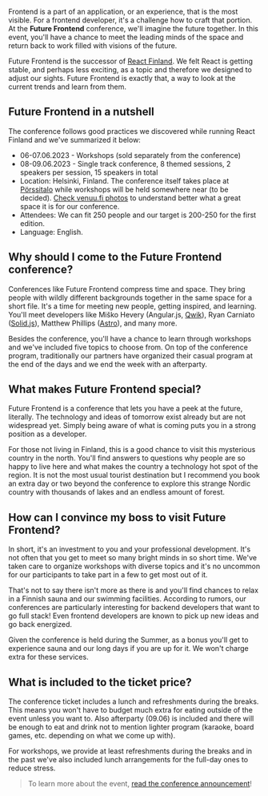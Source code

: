 Frontend is a part of an application, or an experience, that is the most visible. For a frontend developer, it's a challenge how to craft that portion. At the **Future Frontend** conference, we'll imagine the future together. In this event, you'll have a chance to meet the leading minds of the space and return back to work filled with visions of the future.

Future Frontend is the successor of [React Finland](https://react-finland.fi/). We felt React is getting stable, and perhaps less exciting, as a topic and therefore we designed to adjust our sights. Future Frontend is exactly that, a way to look at the current trends and learn from them.

## Future Frontend in a nutshell

The conference follows good practices we discovered while running React Finland and we've summarized it below:

* 06-07.06.2023 - Workshops (sold separately from the conference)
* 08-09.06.2023 - Single track conference, 8 themed sessions, 2 speakers per session, 15 speakers in total
* Location: Helsinki, Finland. The conference itself takes place at [Pörssitalo](http://porssitalo.fi/) while workshops will be held somewhere near (to be decided). [Check venuu.fi photos](https://venuu.fi/tilat/porssitalo) to understand better what a great space it is for our conference.
* Attendees: We can fit 250 people and our target is 200-250 for the first edition.
* Language: English.

## Why should I come to the Future Frontend conference?

Conferences like Future Frontend compress time and space. They bring people with wildly different backgrounds together in the same space for a short file. It's a time for meeting new people, getting inspired, and learning. You'll meet developers like Miško Hevery (Angular.js, [Qwik](https://qwik.builder.io/)), Ryan Carniato ([Solid.js](https://www.solidjs.com/)), Matthew Phillips ([Astro](https://astro.build/)), and many more.

Besides the conference, you'll have a chance to learn through workshops and we've included five topics to choose from. On top of the conference program, traditionally our partners have organized their casual program at the end of the days and we end the week with an afterparty.

## What makes Future Frontend special?

Future Frontend is a conference that lets you have a peek at the future, literally. The technology and ideas of tomorrow exist already but are not widespread yet. Simply being aware of what is coming puts you in a strong position as a developer.

For those not living in Finland, this is a good chance to visit this mysterious country in the north. You'll find answers to questions why people are so happy to live here and what makes the country a technology hot spot of the region. It is not the most usual tourist destination but I recommend you book an extra day or two beyond the conference to explore this strange Nordic country with thousands of lakes and an endless amount of forest.

## How can I convince my boss to visit Future Frontend?

In short, it's an investment to you and your professional development. It's not often that you get to meet so many bright minds in so short time. We've taken care to organize workshops with diverse topics and it's no uncommon for our participants to take part in a few to get most out of it.

That's not to say there isn't more as there is and you'll find chances to relax in a Finnish sauna and our swimming facilities. According to rumors, our conferences are particularly interesting for backend developers that want to go full stack! Even frontend developers are known to pick up new ideas and go back energized.

Given the conference is held during the Summer, as a bonus you'll get to experience sauna and our long days if you are up for it. We won't charge extra for these services.

## What is included to the ticket price?

The conference ticket includes a lunch and refreshments during the breaks. This means you won't have to budget much extra for eating outside of the event unless you want to. Also afterparty (09.06) is included and there will be enough to eat and drink not to mention lighter program (karaoke, board games, etc. depending on what we come up with).

For workshops, we provide at least refreshments during the breaks and in the past we've also included lunch arrangements for the full-day ones to reduce stress.

> To learn more about the event, [read the conference announcement](/blog/ff23/)!
